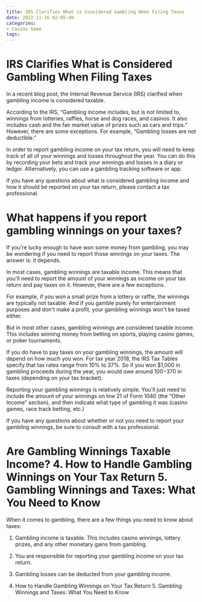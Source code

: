 ```yaml
---
title: IRS Clarifies What is Considered Gambling When Filing Taxes 
date: 2022-11-16 02:05:49
categories:
- Casino Game
tags:
---
```



#  IRS Clarifies What is Considered Gambling When Filing Taxes 

In a recent blog post, the Internal Revenue Service (IRS) clarified when gambling income is considered taxable. 

According to the IRS, “Gambling income includes, but is not limited to, winnings from lotteries, raffles, horse and dog races, and casinos. It also includes cash and the fair market value of prizes such as cars and trips.” However, there are some exceptions. For example, “Gambling losses are not deductible.” 

In order to report gambling income on your tax return, you will need to keep track of all of your winnings and losses throughout the year. You can do this by recording your bets and track your winnings and losses in a diary or ledger. Alternatively, you can use a gambling tracking software or app. 

If you have any questions about what is considered gambling income and how it should be reported on your tax return, please contact a tax professional.

#  What happens if you report gambling winnings on your taxes? 

If you're lucky enough to have won some money from gambling, you may be wondering if you need to report those winnings on your taxes. The answer is: it depends.

In most cases, gambling winnings are taxable income. This means that you'll need to report the amount of your winnings as income on your tax return and pay taxes on it. However, there are a few exceptions.

For example, if you won a small prize from a lottery or raffle, the winnings are typically not taxable. And if you gamble purely for entertainment purposes and don't make a profit, your gambling winnings won't be taxed either.

But in most other cases, gambling winnings are considered taxable income. This includes winning money from betting on sports, playing casino games, or poker tournaments.

If you do have to pay taxes on your gambling winnings, the amount will depend on how much you won. For tax year 2018, the IRS Tax Tables specify that tax rates range from 10% to 37%. So if you won $1,000 in gambling proceeds during the year, you would owe around $100-$370 in taxes (depending on your tax bracket).

Reporting your gambling winnings is relatively simple. You'll just need to include the amount of your winnings on line 21 of Form 1040 (the “Other Income” section), and then indicate what type of gambling it was (casino games, race track betting, etc.) 

If you have any questions about whether or not you need to report your gambling winnings, be sure to consult with a tax professional.

#  Are Gambling Winnings Taxable Income? 4. How to Handle Gambling Winnings on Your Tax Return 5. Gambling Winnings and Taxes: What You Need to Know

When it comes to gambling, there are a few things you need to know about taxes:

1. Gambling income is taxable. This includes casino winnings, lottery prizes, and any other monetary gains from gambling.

2. You are responsible for reporting your gambling income on your tax return.

3. Gambling losses can be deducted from your gambling income.

4. How to Handle Gambling Winnings on Your Tax Return 5. Gambling Winnings and Taxes: What You Need to Know